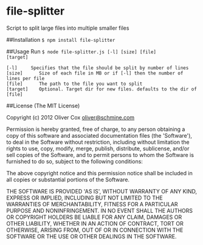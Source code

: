 file-splitter
=============

Script to split large files into multiple smaller files

##Installation
<code>$ npm install file-splitter</code>

##Usage
Run <code>$ node file-splitter.js [-l] [size] [file] [target]</code>
<pre><code>[-l]     Specifies that the file should be split by number of lines
[size]      Size of each file in MB or if [-l] then the number of lines per file
[file]      The path to the file you want to split
[target]    Optional. Target dir for new files. defaults to the dir of [file]
</code></pre>

##License
(The MIT License)

Copyright (c) 2012 Oliver Cox <oliver@schmine.com>

Permission is hereby granted, free of charge, to any person obtaining a copy of this software and associated documentation files (the 'Software'), to deal in the Software without restriction, including without limitation the rights to use, copy, modify, merge, publish, distribute, sublicense, and/or sell copies of the Software, and to permit persons to whom the Software is furnished to do so, subject to the following conditions:

The above copyright notice and this permission notice shall be included in all copies or substantial portions of the Software.

THE SOFTWARE IS PROVIDED 'AS IS', WITHOUT WARRANTY OF ANY KIND, EXPRESS OR IMPLIED, INCLUDING BUT NOT LIMITED TO THE WARRANTIES OF MERCHANTABILITY, FITNESS FOR A PARTICULAR PURPOSE AND NONINFRINGEMENT. IN NO EVENT SHALL THE AUTHORS OR COPYRIGHT HOLDERS BE LIABLE FOR ANY CLAIM, DAMAGES OR OTHER LIABILITY, WHETHER IN AN ACTION OF CONTRACT, TORT OR OTHERWISE, ARISING FROM, OUT OF OR IN CONNECTION WITH THE SOFTWARE OR THE USE OR OTHER DEALINGS IN THE SOFTWARE.
